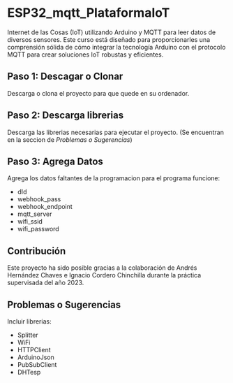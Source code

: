 # ESP32_mqtt_PlataformaIoT

Internet de las Cosas (IoT) utilizando Arduino y MQTT para leer datos de diversos sensores. Este curso está diseñado para proporcionarles una comprensión sólida de cómo integrar la tecnología Arduino con el protocolo MQTT para crear soluciones IoT robustas y eficientes.

## Paso 1: Descagar o Clonar

Descarga o clona el proyecto para que quede en su ordenador.

## Paso 2: Descarga librerias

Descarga las librerias necesarias para ejecutar el proyecto.
(Se encuentran en la seccion de *Problemas o Sugerencias*)

## Paso 3: Agrega Datos
Agrega los datos faltantes de la programacion para el programa funcione: 

- dId
- webhook_pass
- webhook_endpoint
- mqtt_server
- wifi_ssid
- wifi_password


## Contribución

Este proyecto ha sido posible gracias a la colaboración de Andrés Hernández Chaves e Ignacio Cordero Chinchilla durante la práctica supervisada del año 2023.

## Problemas o Sugerencias

Incluir librerias: 

- Splitter
- WiFi
- HTTPClient
- ArduinoJson
- PubSubClient
- DHTesp

